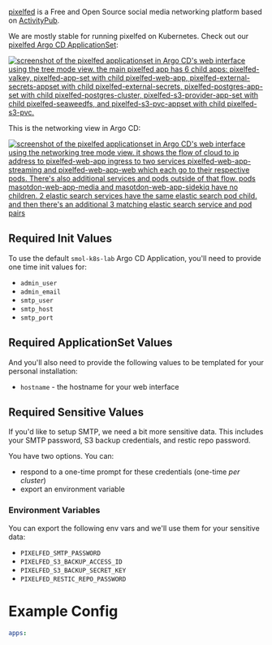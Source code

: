 [pixelfed](https://joinpixelfed.org/) is a Free and Open Source social media networking platform based on [ActivityPub](https://www.w3.org/TR/activitypub/).

We are mostly stable for running pixelfed on Kubernetes. Check out our [pixelfed Argo CD ApplicationSet](https://github.com/small-hack/argocd-apps/tree/main/pixelfed/small-hack):

<a href="../../assets/images/screenshots/pixelfed_screenshot.png">
<img src="../../assets/images/screenshots/pixelfed_screenshot.png" alt="screenshot of the pixelfed applicationset in Argo CD's web interface using the tree mode view. the main pixelfed app has 6 child apps: pixelfed-valkey, pixelfed-app-set with child pixelfed-web-app, pixelfed-external-secrets-appset with child pixelfed-external-secrets, pixelfed-postgres-app-set with child pixelfed-postgres-cluster, pixelfed-s3-provider-app-set with child pixelfed-seaweedfs, and pixelfed-s3-pvc-appset with child pixelfed-s3-pvc.">
</a>

This is the networking view in Argo CD:

<a href="../../assets/images/screenshots/pixelfed_networking_screenshot.png">
<img src="../../assets/images/screenshots/pixelfed_networking_screenshot.png" alt="screenshot of the pixelfed applicationset in Argo CD's web interface using the networking tree mode view. it shows the flow of cloud to ip address to pixelfed-web-app ingress to two services pixelfed-web-app-streaming and pixelfed-web-app-web which each go to their respective pods. There's also additional services and pods outside of that flow. pods masotdon-web-app-media and masotdon-web-app-sidekiq have no children. 2 elastic search services have the same elastic search pod child. and then there's an additional 3 matching elastic search service and pod pairs">
</a>

## Required Init Values

To use the default `smol-k8s-lab` Argo CD Application, you'll need to provide one time init values for:

- `admin_user`
- `admin_email`
- `smtp_user`
- `smtp_host`
- `smtp_port`

## Required ApplicationSet Values

And you'll also need to provide the following values to be templated for your personal installation:

- `hostname` - the hostname for your web interface

## Required Sensitive Values

If you'd like to setup SMTP, we need a bit more sensitive data. This includes your SMTP password, S3 backup credentials, and restic repo password.

You have two options. You can:

- respond to a one-time prompt for these credentials (one-time _per cluster_)
- export an environment variable

### Environment Variables

You can export the following env vars and we'll use them for your sensitive data:

- `PIXELFED_SMTP_PASSWORD`
- `PIXELFED_S3_BACKUP_ACCESS_ID`
- `PIXELFED_S3_BACKUP_SECRET_KEY`
- `PIXELFED_RESTIC_REPO_PASSWORD`


# Example Config

```yaml
apps:
```
